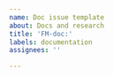 ```yaml
---
name: Doc issue template
about: Docs and research
title: 'FM-doc:'
labels: documentation
assignees: ''

---
```



